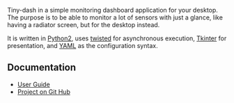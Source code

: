 Tiny-dash in a simple monitoring dashboard application for your desktop.
The purpose is to be able to monitor a lot of sensors with just a
glance, like having a radiator screen, but for the desktop instead.

It is written in [Python2][pyt], uses [twisted][twi] for asynchronous
execution, [Tkinter][tki] for presentation, and [YAML][yml] as the
configuration syntax.

## Documentation

* [User Guide](User-guide)
* [Project on Git Hub](https://github.com/Gustra/tiny-dash)


[pyt]: https://www.python.org/
[tki]: https://wiki.python.org/moin/TkInter
[twi]: https://twistedmatrix.com/trac/
[yml]: http://yaml.org/
